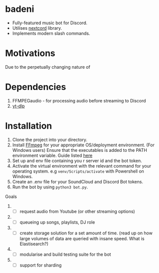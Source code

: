 # badeni
 - Fully-featured music bot for Discord. 
 - Utilises [nextcord](https://github.com/nextcord/nextcord/) library.
 - Implements modern slash commands.

# Motivations
Due to the perpetually changing nature of 

# Dependencies
1. FFMPEGaudio - for processing audio before streaming to Discord
2. [yt-dlp](https://github.com/yt-dlp/yt-dlp)

# Installation
1.  Clone the project into your  directory. 
2. Install [FFmpeg](https://ffmpeg.org/) for your appropriate OS/deployment environment. (For Windows users) Ensure that the executables is added to the PATH environment variable. Guide listed [here](https://youtu.be/K7znsMo_48I?si=3Rtbex1mGwJmD0FC)
2. Set up  and env file containing you r server id and the bot token.
3. Activate the virtual environment with the relevant command for your operating system.
	e.g  `venv/Scripts/activate` with Powershell on Windows.
4. Create an .env file for your SoundCloud and Discord Bot tokens. 
5. Run the bot by  using  `python3 bot.py`.


Goals
1. - [ ] request audio from Youtube (or other streaming options)
2. - [ ] queueing up songs, playlists, DJ role
2. - [ ] create storage solution for a set amount of time. (read up on how large volumes of data are queried with insane speed. What is Elastisearch?)
3. - [ ] modularise and build testing suite for the bot
4. - [ ] support for sharding